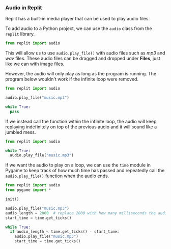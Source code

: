 ### Audio in Replit

Replit has a built-in media player that can be used to play audio files. 

To add audio to a Python project, we can use the `audio` class from the `replit` library.

```python
from replit import audio
```

This will allow us to use `audio.play_file()` with audio files such as *mp3* and *wav* files. These audio files can be dragged and dropped under **Files**, just like we can with image files.

However, the audio will only play as long as the program is running. The program below wouldn't work if the infinite loop were removed. 

```python
from replit import audio

audio.play_file("music.mp3")

while True:
  pass
```

If we instead call the function within the infinite loop, the audio will keep replaying indefinitely on top of the previous audio and it will sound like a jumbled mess.

```python
from replit import audio

while True:
  audio.play_file("music.mp3")
```

If we want the audio to play on a loop, we can use the `time` module in Pygame to keep track of how much time has passed and repeatedly call the `audio.play_file()` function when the audio ends.

```python
from replit import audio
from pygame import *

init()

audio.play_file("music.mp3")
audio_length = 2000  # replace 2000 with how many milliseconds the audio is
start_time = time.get_ticks()

while True: 
  if audio_length < time.get_ticks() - start_time:
    audio.play_file("music.mp3")
    start_time = time.get_ticks()
```
